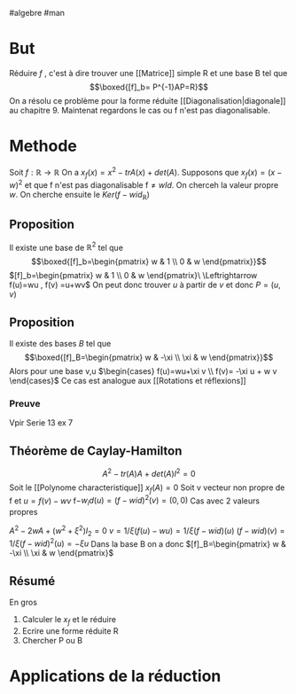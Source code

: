 #algebre #man 
# But
Réduire $f$ , c'est à dire trouver une [[Matrice]] simple R et une base B tel que 
$$\boxed{[f]_b= P^{-1}AP=R}$$
On a résolu ce problème pour la forme réduite [[Diagonalisation|diagonale]] au chapitre 9. Maintenat regardons le cas ou f n'est pas diagonalisable.
# Methode
Soit $f:\mathbb{R}\to\mathbb{R}$
On a $x_f(x)=x^2-trA(x)+det(A)$.
Supposons que  $x_f(x)=(x-w)^2$
et que f n'est pas diagonalisable f$\neq wId$.
On cherceh la valeur propre $w$.
On cherche ensuite le $Ker(f-wid_\mathbb{R})$
## Proposition
Il existe une base de $\mathbb{R}^2$ tel que
$$\boxed{[f]_b=\begin{pmatrix}
w & 1 \\
0 & w
\end{pmatrix}}$$
$[f]_b=\begin{pmatrix}
w & 1 \\
0 & w
\end{pmatrix}\ \Leftrightarrow f(u)=wu , f(v) =u+wv$
On peut donc trouver  $u$ à partir de $v$ et donc $P=(u,v)$
## Proposition 
Il existe des bases $B$ tel que 
$$\boxed{[f]_B=\begin{pmatrix}
w & -\xi \\
\xi & w
\end{pmatrix}}$$
Alors pour une base v,u
$\begin{cases} f(u)=wu+\xi v \\ f(v)= -\xi u + w v \end{cases}$
Ce cas est analogue aux [[Rotations et réflexions]]
### Preuve
Vpir Serie 13 ex 7
## Théorème de Caylay-Hamilton
$$A^2-tr(A)A+det(A)I^2=0$$
Soit le [[Polynome characteristique]] $x_f(A)=0$
Soit v vecteur non propre de f et
$u = f(v)-wv$
f$-w_id(u)= (f-wid)^2(v)=(0,0)$
Cas avec 2 valeurs propres

$A^2-2wA+(w^2+\xi^2)I_2=0$
 $v=1/\xi(f(u)-wu)=1/\xi(f-wid)(u)$
 $(f-wid)(v)=1/\xi(f-wid)^2(u)=-\xi u$
 Dans la base B on a donc $[f]_B=\begin{pmatrix}
w & -\xi \\
\xi & w
\end{pmatrix}$
## Résumé
En gros
1) Calculer le $x_f$ et le réduire
2) Ecrire une forme réduite R
3) Chercher P ou B

# Applications de la réduction